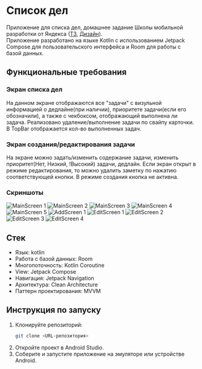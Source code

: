 # Список дел

Приложение для списка дел, домашнее задание Школы мобильной разработки от Яндекса ([ТЗ](https://disk.yandex.ru/edit/d/2v2zfJ7WLJFBZWvkjKC5-yPegnqahzm72s0qoIz-cKg6d1VqRm53ZS1fUQ), [Дизайн](https://www.figma.com/design/gugusDLUlvMczCSDXSzpTa/%E2%9C%85-%D0%A1%D0%B4%D0%B5%D0%BB%D0%B0%D1%82%D1%8C---design?node-id=51-23281&node-type=frame&t=qZuvZ5uBk7kGGHmu-0)).  
Приложение разработано на языке Kotlin с использованием Jetpack Compose для пользовательского интерфейса и Room для работы с базой данных.

## **Функциональные требования**

### Экран списка дел

На данном экране отображаются все "задачи" с визульной информацией о дедлайне(при наличии), приоритете задачи(если его обозначили), а также с чекбоксом, отображающий выполнена ли задача. Реализовано удаление/выполнение задачи по свайпу карточки. В TopBar отображается кол-во выполненных задач.

### Экран создания/редактирования задачи

На экране можно задать/изменить содержание задачи, изменить приоритет(Нет, Низкий, !Высокий) задачи, дедлайн. Если экран открыт в режиме редактирования, то можно удалить заметку по нажатию соответствующей кнопки. В режиме создания кнопка не активна.

### Скриншоты

![MainScreen 1](./screenshots/MainScreen1.jpg)
![MainScreen 2](./screenshots/MainScreen2.jpg)
![MainScreen 3](./screenshots/MainScreen3.jpg)
![MainScreen 4](./screenshots/MainScreen4.jpg)
![MainScreen 5](./screenshots/MainScreen5.jpg)
![AddScreen 1](./screenshots/AddScreen.jpg)
![EditScreen 1](./screenshots/AddEditScreen1.jpg)
![EditScreen 2](./screenshots/AddEditScreen2.jpg)
![EditScreen 3](./screenshots/AddEditScreen3.jpg)
![EditScreen 4](./screenshots/AddEditScreen7.jpg)


## Стек
 - Язык: kotlin
 - Работа с базой данных: Room
 - Многопоточность: Kotlin Coroutine
 - View: Jetpack Compose
 - Навигация: Jetpack Navigation
 - Архитектура: Clean Architecture
 - Паттерн проектирования: MVVM

## **Инструкция по запуску**

1. Клонируйте репозиторий:
   ```bash
   git clone <URL-репозитория>
2. Откройте проект в Android Studio.
3. Соберите и запустите приложение на эмуляторе или устройстве Android.
